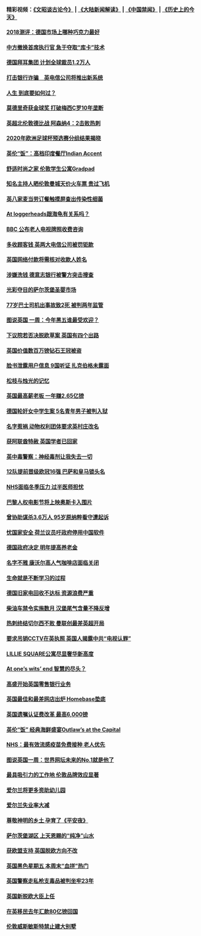#### 精彩视频：[《文昭谈古论今》](https://github.com/gfw-breaker/wenzhao/blob/master/README.md?t=12050631) | [《大陆新闻解读》](https://github.com/gfw-breaker/ntdtv-comedy/blob/master/README.md?t=12050631) | [《中国禁闻》](https://github.com/gfw-breaker/ntdtv-news/blob/master/README.md?t=12050631) | [《历史上的今天》](https://github.com/gfw-breaker/today-in-history/blob/master/README.md?t=12050631) 

#### [2018测评：德国市场上哪种巧克力最好](../pages/nsc974/n10891102.md?t=12050631) 

#### [中方撤换首席执行官 急于夺取“库卡”技术](../pages/nsc974/n10891177.md?t=12050631) 

#### [德国拜耳集团 计划全球裁员1.2万人](../pages/nsc974/n10891082.md?t=12050631) 

#### [打击银行诈骗　英电信公司将推出新系统](../pages/nsc974/n10890987.md?t=12050631) 

#### [人生 到底要如何过？](../pages/nsc974/n10890980.md?t=12050631) 

#### [莫德里奇获金球奖 打破梅西C罗10年垄断](../pages/nsc974/n10890252.md?t=12050631) 

#### [英超北伦敦德比战 阿森纳4：2击败热刺](../pages/nsc974/n10887322.md?t=12050631) 

#### [2020年欧洲足球杯预选赛分组结果揭晓](../pages/nsc974/n10887348.md?t=12050631) 

#### [英伦“饭”：高档印度餐厅Indian Accent](../pages/nsc974/n10887152.md?t=12050631) 

#### [舒适时尚之家 伦敦学生公寓Gradpad](../pages/nsc974/n10887125.md?t=12050631) 

#### [知名主持人晒伦敦曼城天价火车票 贵过飞机](../pages/nsc974/n10887062.md?t=12050631) 

#### [英八家麦当劳订餐触摸屏查出传染性细菌](../pages/nsc974/n10886684.md?t=12050631) 

#### [At loggerheads跟海龟有关系吗？](../pages/nsc974/n10883586.md?t=12050631) 

#### [BBC 公布老人电视牌照收费咨询](../pages/nsc974/n10883556.md?t=12050631) 

#### [多收顾客钱 英两大电信公司被罚钜款](../pages/nsc974/n10883526.md?t=12050631) 

#### [英国网络付款将需核对收款人姓名](../pages/nsc974/n10883510.md?t=12050631) 

#### [涉嫌洗钱 德意志银行被警方突击搜查](../pages/nsc974/n10881516.md?t=12050631) 

#### [光彩夺目的萨尔茨堡圣婴市场](../pages/nsc974/n10881904.md?t=12050631) 

#### [77岁巴士司机出事故致2死 被判两年监管](../pages/nsc974/n10881843.md?t=12050631) 

#### [图说英国 一周：今年黑五谁最受欢迎？](../pages/nsc974/n10881815.md?t=12050631) 

#### [下议院若否决脱欧草案 英国有四个出路](../pages/nsc974/n10881130.md?t=12050631) 

#### [英国价值数百万镑钻石王冠被盗](../pages/nsc974/n10881169.md?t=12050631) 

#### [脸书泄露用户信息 9国听证 扎克伯格未露面](../pages/nsc974/n10881125.md?t=12050631) 

#### [松枝与烛光的记忆](../pages/nsc974/n10881139.md?t=12050631) 

#### [英国最高薪老板 一年赚2.65亿镑](../pages/nsc974/n10881230.md?t=12050631) 

#### [德国轮奸女中学生案 5名青年男子被判入狱](../pages/nsc974/n10880979.md?t=12050631) 

#### [名字惹祸  动物权利团体要求英村庄改名](../pages/nsc974/n10881160.md?t=12050631) 

#### [获阿联酋特赦 英国学者已回家](../pages/nsc974/n10881153.md?t=12050631) 

#### [英中毒警察：神经毒剂让我失去一切](../pages/nsc974/n10881143.md?t=12050631) 

#### [12队提前晋级欧冠16强 巴萨和皇马锁头名](../pages/nsc974/n10880196.md?t=12050631) 

#### [NHS面临冬季压力 过半医师担忧](../pages/nsc974/n10879741.md?t=12050631) 

#### [巴黎人权电影节将上映奥斯卡入围片](../pages/nsc974/n10878917.md?t=12050631) 

#### [曾协助谋杀3.6万人 95岁原纳粹看守遭起诉](../pages/nsc974/n10878873.md?t=12050631) 

#### [忧国家安全 荷兰议员吁政府停用中国软件](../pages/nsc974/n10878705.md?t=12050631) 

#### [德国政府决定 明年提高养老金](../pages/nsc974/n10877273.md?t=12050631) 

#### [名字不雅 康沃尔高人气咖啡店面临关闭](../pages/nsc974/n10877462.md?t=12050631) 

#### [生命就是不断学习的过程](../pages/nsc974/n10877459.md?t=12050631) 

#### [德国旧家电回收不达标 资源浪费严重](../pages/nsc974/n10877132.md?t=12050631) 

#### [柴油车禁令实施数月 汉堡尾气含量不降反增](../pages/nsc974/n10877082.md?t=12050631) 

#### [热刺终结切尔西不败 曼联创最差英超开局](../pages/nsc974/n10873883.md?t=12050631) 

#### [要求吊销CCTV在英执照 英国人揭露中共“电视认罪”](../pages/nsc974/n10873615.md?t=12050631) 

#### [LILLIE SQUARE公寓尽显奢华新高度](../pages/nsc974/n10873631.md?t=12050631) 

#### [At one’s wits’ end 智慧的尽头？](../pages/nsc974/n10871446.md?t=12050631) 

#### [高盛开始英国零售银行业务](../pages/nsc974/n10871431.md?t=12050631) 

#### [英国最佳和最差网店出炉 Homebase垫底](../pages/nsc974/n10871402.md?t=12050631) 

#### [英国遗嘱认证费改革 最高6,000镑](../pages/nsc974/n10871381.md?t=12050631) 

#### [英伦“饭” 经典海鲜盛宴Outlaw’s at the Capital](../pages/nsc974/n10871348.md?t=12050631) 

#### [NHS：最有效流感疫苗免费接种 老人优先](../pages/nsc974/n10871342.md?t=12050631) 

#### [图说英国一周：世界网坛未来的No.1就是他了](../pages/nsc974/n10871298.md?t=12050631) 

#### [最具吸引力的工作地 伦敦品牌效应显著](../pages/nsc974/n10871267.md?t=12050631) 

#### [爱尔兰将更多资助幼儿园](../pages/nsc974/n10870662.md?t=12050631) 

#### [爱尔兰失业率大减](../pages/nsc974/n10870646.md?t=12050631) 

#### [尊敬神明的乡土 孕育了《平安夜》](../pages/nsc974/n10870591.md?t=12050631) 

#### [萨尔茨堡湖区 上天恩赐的“纯净”山水](../pages/nsc974/n10870541.md?t=12050631) 

#### [获欧盟支持 英国脱欧方向不改](../pages/nsc974/n10868925.md?t=12050631) 

#### [英国黑色星期五 本周末“血拼”热门](../pages/nsc974/n10869011.md?t=12050631) 

#### [英国警察走私枪支毒品被判坐牢23年](../pages/nsc974/n10869001.md?t=12050631) 

#### [英国新脱欧大臣上任](../pages/nsc974/n10868995.md?t=12050631) 

#### [在英移民去年汇款80亿镑回国](../pages/nsc974/n10868991.md?t=12050631) 

#### [伦敦威斯敏斯特禁止建大别墅](../pages/nsc974/n10868984.md?t=12050631) 


